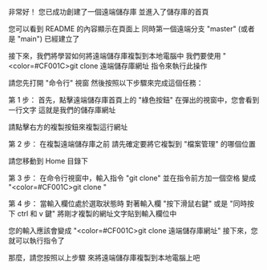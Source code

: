 非常好！
您已成功創建了一個遠端儲存庫
並進入了儲存庫的首頁

您可以看到 README 的內容顯示在頁面上
同時第一個遠端分支 "master" (或者是 "main") 已經建立了

接下來，我們將學習如何將遠端儲存庫複製到本地電腦中
我們要使用 "<color=#CF001C>git clone 遠端儲存庫網址</color> 指令來執行此操作

請您先打開 "命令行" 視窗
然後按照以下步驟來完成這個任務：

第 1 步：
首先，點擊遠端儲存庫首頁上的 "綠色按鈕"
在彈出的視窗中，您會看到一行文字
這就是我們的儲存庫網址

請點擊右方的複製按鈕來複製這行網址

第 2 步：
在複製遠端儲存庫之前
請先確定要將它複製到 "檔案管理" 的哪個位置

請您移動到 Home 目錄下

第 3 步：
在命令行視窗中，輸入指令 "git clone"
並在指令前方加一個空格
變成 "<color=#CF001C>git clone </color>"

第 4 步：
當輸入欄位處於選取狀態時
對著輸入欄 "按下滑鼠右鍵" 或是 "同時按下 ctrl 和 v 鍵"
將剛才複製的網址文字貼到輸入欄位中

您的輸入應該會變成 "<color=#CF001C>git clone 遠端儲存庫網址</color>"
接下來，您就可以執行指令了

那麼，請您按照以上步驟
來將遠端儲存庫複製到本地電腦上吧